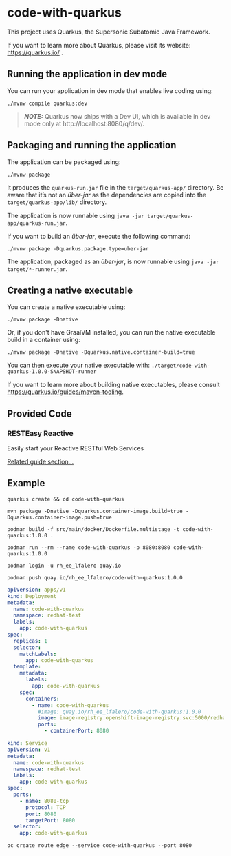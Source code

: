 # code-with-quarkus

This project uses Quarkus, the Supersonic Subatomic Java Framework.

If you want to learn more about Quarkus, please visit its website: https://quarkus.io/ .

## Running the application in dev mode

You can run your application in dev mode that enables live coding using:
```shell script
./mvnw compile quarkus:dev
```

> **_NOTE:_**  Quarkus now ships with a Dev UI, which is available in dev mode only at http://localhost:8080/q/dev/.

## Packaging and running the application

The application can be packaged using:
```shell script
./mvnw package
```
It produces the `quarkus-run.jar` file in the `target/quarkus-app/` directory.
Be aware that it’s not an _über-jar_ as the dependencies are copied into the `target/quarkus-app/lib/` directory.

The application is now runnable using `java -jar target/quarkus-app/quarkus-run.jar`.

If you want to build an _über-jar_, execute the following command:
```shell script
./mvnw package -Dquarkus.package.type=uber-jar
```

The application, packaged as an _über-jar_, is now runnable using `java -jar target/*-runner.jar`.

## Creating a native executable

You can create a native executable using: 
```shell script
./mvnw package -Dnative
```

Or, if you don't have GraalVM installed, you can run the native executable build in a container using: 
```shell script
./mvnw package -Dnative -Dquarkus.native.container-build=true
```

You can then execute your native executable with: `./target/code-with-quarkus-1.0.0-SNAPSHOT-runner`

If you want to learn more about building native executables, please consult https://quarkus.io/guides/maven-tooling.

## Provided Code

### RESTEasy Reactive

Easily start your Reactive RESTful Web Services

[Related guide section...](https://quarkus.io/guides/getting-started-reactive#reactive-jax-rs-resources)

## Example

```shell script
quarkus create && cd code-with-quarkus
```

```shell script
mvn package -Dnative -Dquarkus.container-image.build=true -Dquarkus.container-image.push=true
```

```shell script
podman build -f src/main/docker/Dockerfile.multistage -t code-with-quarkus:1.0.0 .

podman run --rm --name code-with-quarkus -p 8080:8080 code-with-quarkus:1.0.0
```

```shell script
podman login -u rh_ee_lfalero quay.io
```

```shell script
podman push quay.io/rh_ee_lfalero/code-with-quarkus:1.0.0
```

```yaml
apiVersion: apps/v1
kind: Deployment
metadata:
  name: code-with-quarkus
  namespace: redhat-test
  labels:
    app: code-with-quarkus
spec:
  replicas: 1
  selector:
    matchLabels:
      app: code-with-quarkus
  template:
    metadata:
      labels:
        app: code-with-quarkus
    spec:
      containers:
        - name: code-with-quarkus
          #image: quay.io/rh_ee_lfalero/code-with-quarkus:1.0.0
          image: image-registry.openshift-image-registry.svc:5000/redhat-test/code-with-quarkus:latest
          ports:
            - containerPort: 8080
```

```yaml
kind: Service
apiVersion: v1
metadata:
  name: code-with-quarkus
  namespace: redhat-test
  labels:
    app: code-with-quarkus
spec:
  ports:
    - name: 8080-tcp
      protocol: TCP
      port: 8080
      targetPort: 8080
  selector:
    app: code-with-quarkus
```

```shell script
oc create route edge --service code-with-quarkus --port 8080
```